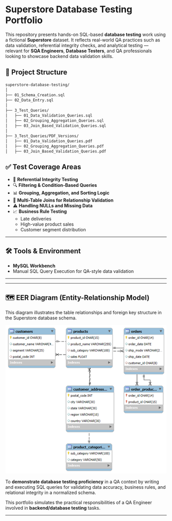 # Superstore Database Testing Portfolio

This repository presents hands-on SQL-based **database testing** work using a fictional **Superstore** dataset. It reflects real-world QA practices such as data validation, referential integrity checks, and analytical testing — relevant for **SQA Engineers**, **Database Testers**, and QA professionals looking to showcase backend data validation skills.

## 📁 Project Structure

```
superstore-database-testing/
│
├── 01_Schema_Creation.sql
├── 02_Data_Entry.sql
│
├── 3_Test_Queries/
│   ├── 01_Data_Validation_Queries.sql
│   ├── 02_Grouping_Aggregation_Queries.sql
│   ├── 03_Join_Based_Validation_Queries.sql
│
├── 3_Test_Queries/PDF_Versions/
│   ├── 01_Data_Validation_Queries.pdf
│   ├── 02_Grouping_Aggregation_Queries.pdf
│   ├── 03_Join_Based_Validation_Queries.pdf
```


## ✅ Test Coverage Areas

- 🔗 **Referential Integrity Testing**
- 🔍 **Filtering & Condition-Based Queries**
- 📊 **Grouping, Aggregation, and Sorting Logic**
- 🔁 **Multi-Table Joins for Relationship Validation**
- ⚠️ **Handling NULLs and Missing Data**
- 📈 **Business Rule Testing**
  - Late deliveries
  - High-value product sales
  - Customer segment distribution

---

## 🛠️ Tools & Environment

- **MySQL Workbench**
- Manual SQL Query Execution for QA-style data validation

---

---

## 🗺️ EER Diagram (Entity-Relationship Model)

This diagram illustrates the table relationships and foreign key structure in the Superstore database schema.

![Superstore EER Diagram](4_EER_Diagrams/Superstore_EER_Diagram.png)


To **demonstrate database testing proficiency** in a QA context by writing and executing SQL queries for validating data accuracy, business rules, and relational integrity in a normalized schema.

This portfolio simulates the practical responsibilities of a QA Engineer involved in **backend/database testing** tasks.

---


